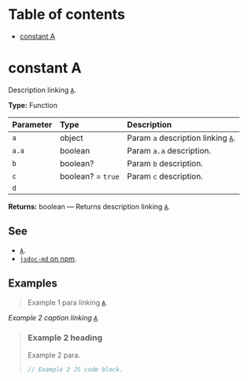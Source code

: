 # Table of contents

- [constant A](#constant-a)

# constant A

Description linking [`A`](#constant-a).

**Type:** Function

| Parameter | Type              | Description                                       |
| :-------- | :---------------- | :------------------------------------------------ |
| `a`       | object            | Param `a` description linking [`A`](#constant-a). |
| `a.a`     | boolean           | Param `a.a` description.                          |
| `b`       | boolean?          | Param `b` description.                            |
| `c`       | boolean? = `true` | Param `c` description.                            |
| `d`       |                   |                                                   |

**Returns:** boolean — Returns description linking [`A`](#constant-a).

## See

- [`A`](#constant-a).
- [`jsdoc-md` on npm](https://npm.im/jsdoc-md).

## Examples

> Example 1 para linking [`A`](#constant-a).

_Example 2 caption linking [`A`](#constant-a)._

> ### Example 2 heading
>
> Example 2 para.
>
> ```js
> // Example 2 JS code block.
> ```
